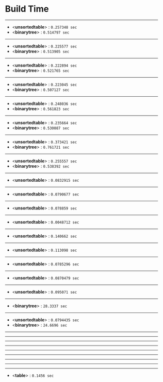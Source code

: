 # Build Time
---
- <**unsortedtable**> : `0.257348 sec`
- <**binarytree**> : `0.514797 sec`
---
- <**unsortedtable**> : `0.225577 sec`
- <**binarytree**> : `0.513905 sec`
---
- <**unsortedtable**> : `0.222894 sec`
- <**binarytree**> : `0.521765 sec`
---
- <**unsortedtable**> : `0.223045 sec`
- <**binarytree**> : `0.507127 sec`
---
- <**unsortedtable**> : `0.248036 sec`
- <**binarytree**> : `0.561823 sec`
---
- <**unsortedtable**> : `0.235664 sec`
- <**binarytree**> : `0.530087 sec`
---
- <**unsortedtable**> : `0.373421 sec`
- <**binarytree**> : `0.761721 sec`
---
- <**unsortedtable**> : `0.255557 sec`
- <**binarytree**> : `0.538392 sec`
---
- <**unsortedtable**> : `0.0832915 sec`
---
- <**unsortedtable**> : `0.0790677 sec`
---
- <**unsortedtable**> : `0.078859 sec`
---
- <**unsortedtable**> : `0.0048712 sec`
---
- <**unsortedtable**> : `0.140662 sec`
---
- <**unsortedtable**> : `0.113098 sec`
---
- <**unsortedtable**> : `0.0785296 sec`
---
- <**unsortedtable**> : `0.0870479 sec`
---
- <**unsortedtable**> : `0.095071 sec`
---
- <**binarytree**> : `28.3337 sec`
---
- <**unsortedtable**> : `0.0794435 sec`
- <**binarytree**> : `24.6696 sec`
---
---
---
---
---
---
---
---
---
- <**table**> : `0.1456 sec`
